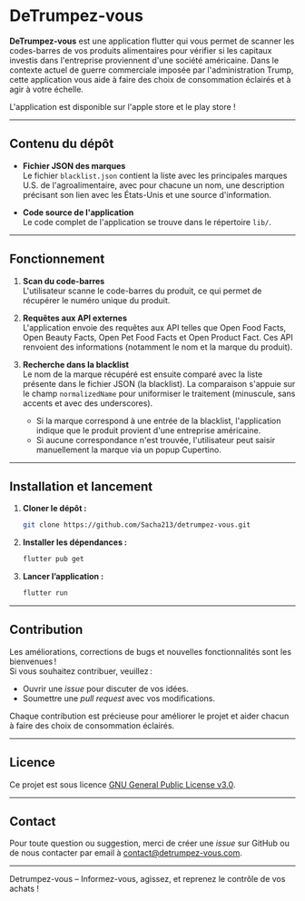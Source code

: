 # DeTrumpez-vous

**DeTrumpez-vous** est une application flutter qui vous permet de scanner les codes-barres de vos produits alimentaires pour vérifier si les capitaux investis dans l'entreprise proviennent d'une société américaine. Dans le contexte actuel de guerre commerciale imposée par l'administration Trump, cette application vous aide à faire des choix de consommation éclairés et à agir à votre échelle.

L'application est disponible sur l'apple store et le play store !

---

## Contenu du dépôt

- **Fichier JSON des marques**  
  Le fichier `blacklist.json` contient la liste avec les principales marques U.S. de l'agroalimentaire, avec pour chacune un nom, une description précisant son lien avec les États-Unis et une source d'information.

- **Code source de l'application**  
  Le code complet de l'application se trouve dans le répertoire `lib/`.



---

## Fonctionnement

1. **Scan du code-barres**  
   L'utilisateur scanne le code-barres du produit, ce qui permet de récupérer le numéro unique du produit.

2. **Requêtes aux API externes**  
   L'application envoie des requêtes aux API telles que Open Food Facts, Open Beauty Facts, Open Pet Food Facts et Open Product Fact. Ces API renvoient des informations (notamment le nom et la marque du produit).

3. **Recherche dans la blacklist**  
   Le nom de la marque récupéré est ensuite comparé avec la liste présente dans le fichier JSON (la blacklist). La comparaison s'appuie sur le champ `normalizedName` pour uniformiser le traitement (minuscule, sans accents et avec des underscores).  
   - Si la marque correspond à une entrée de la blacklist, l'application indique que le produit provient d'une entreprise américaine.
   - Si aucune correspondance n'est trouvée, l'utilisateur peut saisir manuellement la marque via un popup Cupertino.

---

## Installation et lancement

1. **Cloner le dépôt :**
   ````bash
   git clone https://github.com/Sacha213/detrumpez-vous.git
   ````

2. **Installer les dépendances :**
    ````bash
    flutter pub get
    ````

3. **Lancer l’application :**
    ````bash
    flutter run
    ````


---

## Contribution

Les améliorations, corrections de bugs et nouvelles fonctionnalités sont les bienvenues !  
Si vous souhaitez contribuer, veuillez :
- Ouvrir une *issue* pour discuter de vos idées.
- Soumettre une *pull request* avec vos modifications.

Chaque contribution est précieuse pour améliorer le projet et aider chacun à faire des choix de consommation éclairés.

---

## Licence

Ce projet est sous licence [GNU General Public License v3.0](LICENSE).

---

## Contact

Pour toute question ou suggestion, merci de créer une *issue* sur GitHub ou de nous contacter par email à [contact@detrumpez-vous.com](mailto:contact@detrumpez-vous.com).

---

Detrumpez-vous – Informez-vous, agissez, et reprenez le contrôle de vos achats !
